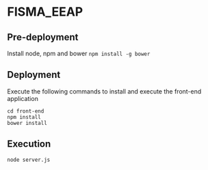 # FISMA_EEAP
## Pre-deployment
Install node, npm and bower
`npm install -g bower`
## Deployment
Execute the following commands to install and execute the front-end application
```
cd front-end
npm install
bower install

```
## Execution
```
node server.js
```
